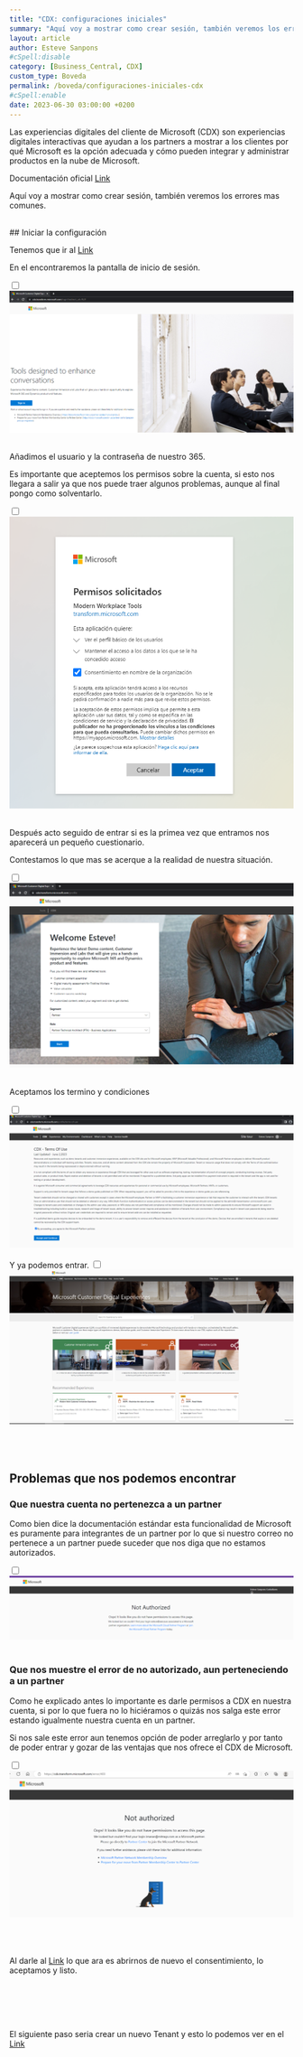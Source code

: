 ```yaml
---
title: "CDX: configuraciones iniciales"
summary: "Aquí voy a mostrar como crear sesión, también veremos los errores mas comunes."
layout: article
author: Esteve Sanpons
#cSpell:disable
category: [Business_Central, CDX]
custom_type: Boveda
permalink: /boveda/configuraciones-iniciales-cdx
#cSpell:enable
date: 2023-06-30 03:00:00 +0200
---
```


Las experiencias digitales del cliente de Microsoft (CDX) son experiencias digitales interactivas que ayudan a los partners a mostrar a los clientes por qué Microsoft es la opción adecuada y cómo pueden integrar y administrar productos en la nube de Microsoft.

Documentación oficial [Link](https://learn.microsoft.com/es-es/partner-center/mpn-demos)

Aquí voy a mostrar como crear sesión, también veremos los errores mas comunes.

<br>
## Iniciar la configuración

Tenemos que ir al [Link](https://cdx.transform.microsoft.com/)

En el encontraremos la pantalla de inicio de sesión.

<input type="checkbox" id="image-checkbox-01" class="image-checkbox">
<label for="image-checkbox-01"  class="image-label">
    <img class="img-container" src="/assets/img/articles/configuraciones-iniciales-cdx/imagen01.png">
</label>
<br><br>

Añadimos el usuario y la contraseña de nuestro 365.

Es importante que aceptemos los permisos sobre la cuenta, si esto nos llegara a salir ya que nos puede traer algunos problemas, aunque al final pongo como solventarlo.

<input type="checkbox" id="image-checkbox-02" class="image-checkbox">
<label for="image-checkbox-02"  class="image-label">
    <img class="img-container" src="/assets/img/articles/configuraciones-iniciales-cdx/imagen02.png">
</label>
<br><br>

Después acto seguido de entrar si es la primea vez que entramos nos aparecerá un pequeño cuestionario.

Contestamos lo que mas se acerque a la realidad de nuestra situación.

<input type="checkbox" id="image-checkbox-03" class="image-checkbox">
<label for="image-checkbox-03"  class="image-label">
    <img class="img-container" src="/assets/img/articles/configuraciones-iniciales-cdx/imagen03.png">
</label>
<br><br>

Aceptamos los termino y condiciones

<input type="checkbox" id="image-checkbox-04" class="image-checkbox">
<label for="image-checkbox-04"  class="image-label">
    <img class="img-container" src="/assets/img/articles/configuraciones-iniciales-cdx/imagen04.png">
</label>
<br><br>
Y ya podemos entrar.

<input type="checkbox" id="image-checkbox-05" class="image-checkbox">
<label for="image-checkbox-05"  class="image-label">
    <img class="img-container" src="/assets/img/articles/configuraciones-iniciales-cdx/imagen05.png">
</label>
<br><br><br><br>

## Problemas que nos podemos encontrar

### Que nuestra cuenta no pertenezca a un partner

Como bien dice la documentación estándar esta funcionalidad de Microsoft es puramente para integrantes de un partner por lo que si nuestro correo no pertenece a un partner puede suceder que nos diga que no estamos autorizados.

<input type="checkbox" id="image-checkbox-06" class="image-checkbox">
<label for="image-checkbox-06"  class="image-label">
    <img class="img-container" src="/assets/img/articles/configuraciones-iniciales-cdx/imagen06.png">
</label>
<br><br>

### Que nos muestre el error de no autorizado, aun perteneciendo a un partner

Como he explicado antes lo importante es darle permisos a CDX en nuestra cuenta, si por lo que fuera no lo hiciéramos o quizás nos salga este error estando igualmente nuestra cuenta en un partner.

Si nos sale este error aun tenemos opción de poder arreglarlo y por tanto de poder entrar y gozar de las ventajas que nos ofrece el CDX de Microsoft.

<input type="checkbox" id="image-checkbox-07" class="image-checkbox">
<label for="image-checkbox-07"  class="image-label">
    <img class="img-container" src="/assets/img/articles/configuraciones-iniciales-cdx/imagen07.png">
</label>
<br><br><br><br>

Al darle al [Link](https://login.microsoftonline.com/common/oauth2/authorize?response_type=id_token&prompt=consent&client_id=fe6aa35b-7da8-44fd-a44e-e2d4bafbdab5&redirect_uri=https%3A%2F%2Fcdx.transform.microsoft.com&state=a9985c9c-6c9a-4b65-a444-1e3aa90d27a4&client-request-id=6b3f4e71-ed02-406c-96f2-0a7e3c16ea98&x-client-SKU=Js&x-client-Ver=1.0.17&nonce=09492f5a-fb1a-412c-b24a-ba1704900924) lo que ara es abrirnos de nuevo el consentimiento, lo aceptamos y listo.

<br><br><br><br>

El siguiente paso seria crear un nuevo Tenant y esto lo podemos ver en el [Link](/boveda/crear-nuevo-entorno-cdx)
